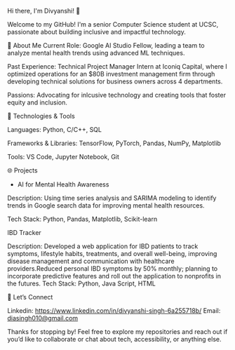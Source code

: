 Hi there, I'm Divyanshi! 👋

Welcome to my GitHub! I'm a senior Computer Science student at UCSC, passionate about building inclusive and impactful technology.

🌟 About Me
Current Role: Google AI Studio Fellow, leading a team to analyze mental health trends using advanced ML techniques.

Past Experience: Technical Project Manager Intern at Iconiq Capital, where I optimized operations for an $80B investment management firm through developing technical solutions for business owners across 4 departments.

Passions: Advocating for inlcusive technology and creating tools that foster equity and inclusion.



🔧 Technologies & Tools

Languages: Python, C/C++, SQL

Frameworks & Libraries: TensorFlow, PyTorch, Pandas, NumPy, Matplotlib

Tools: VS Code, Jupyter Notebook, Git


🌐 Projects

- AI for Mental Health Awareness

Description: Using time series analysis and SARIMA modeling to identify trends in Google search data for improving mental health resources.

Tech Stack: Python, Pandas, Matplotlib, Scikit-learn

IBD Tracker

Description: Developed a web application for IBD patients to track symptoms, lifestyle habits, treatments, and overall well-being, improving disease management and communication 
with healthcare providers.Reduced personal IBD symptoms by 50% monthly; planning to incorporate predictive features and roll out the application to nonprofits in the futures.
Tech Stack: Python, Java Script, HTML

🤝 Let’s Connect

Linkedin: https://www.linkedin.com/in/divyanshi-singh-6a255718b/
Email: diasingh010@gmail.com

Thanks for stopping by! Feel free to explore my repositories and reach out if you’d like to collaborate or chat about tech, accessibility, or anything else. 
